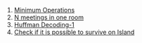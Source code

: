 1. [Minimum Operations](https://practice.geeksforgeeks.org/problems/find-optimum-operation/0)
2. [N meetings in one room](https://practice.geeksforgeeks.org/problems/n-meetings-in-one-room/0)
3. [Huffman Decoding-1](https://practice.geeksforgeeks.org/problems/huffman-decoding-1/1)
4. [Check if it is possible to survive on Island](https://practice.geeksforgeeks.org/problems/)